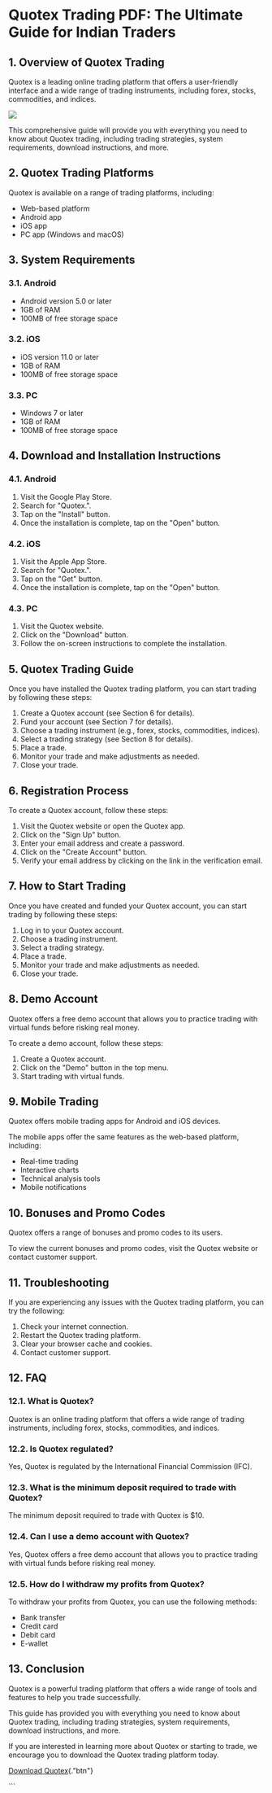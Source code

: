# Quotex Trading PDF: The Ultimate Guide for Indian Traders

## 1. Overview of Quotex Trading

Quotex is a leading online trading platform that offers a user-friendly
interface and a wide range of trading instruments, including forex,
stocks, commodities, and indices.

[![](https://static.quotex.io/files/4_en/300_250.jpg)](https://traff.sbs/brokerqxlid)

This comprehensive guide will provide you with everything you need to
know about Quotex trading, including trading strategies, system
requirements, download instructions, and more.

## 2. Quotex Trading Platforms

Quotex is available on a range of trading platforms, including:

-   Web-based platform
-   Android app
-   iOS app
-   PC app (Windows and macOS)

## 3. System Requirements

### 3.1. Android

-   Android version 5.0 or later
-   1GB of RAM
-   100MB of free storage space

### 3.2. iOS

-   iOS version 11.0 or later
-   1GB of RAM
-   100MB of free storage space

### 3.3. PC

-   Windows 7 or later
-   1GB of RAM
-   100MB of free storage space

## 4. Download and Installation Instructions




### 4.1. Android

1.  Visit the Google Play Store.
2.  Search for "Quotex.".
3.  Tap on the "Install" button.
4.  Once the installation is complete, tap on the "Open" button.

### 4.2. iOS

1.  Visit the Apple App Store.
2.  Search for "Quotex.".
3.  Tap on the "Get" button.
4.  Once the installation is complete, tap on the "Open" button.

### 4.3. PC

1.  Visit the Quotex website.
2.  Click on the "Download" button.
3.  Follow the on-screen instructions to complete the installation.




## 5. Quotex Trading Guide

Once you have installed the Quotex trading platform, you can start
trading by following these steps:

1.  Create a Quotex account (see Section 6 for details).
2.  Fund your account (see Section 7 for details).
3.  Choose a trading instrument (e.g., forex, stocks, commodities,
    indices).
4.  Select a trading strategy (see Section 8 for details).
5.  Place a trade.
6.  Monitor your trade and make adjustments as needed.
7.  Close your trade.

## 6. Registration Process

To create a Quotex account, follow these steps:

1.  Visit the Quotex website or open the Quotex app.
2.  Click on the "Sign Up" button.
3.  Enter your email address and create a password.
4.  Click on the "Create Account" button.
5.  Verify your email address by clicking on the link in the
    verification email.

## 7. How to Start Trading

Once you have created and funded your Quotex account, you can start
trading by following these steps:

1.  Log in to your Quotex account.
2.  Choose a trading instrument.
3.  Select a trading strategy.
4.  Place a trade.
5.  Monitor your trade and make adjustments as needed.
6.  Close your trade.

## 8. Demo Account

Quotex offers a free demo account that allows you to practice trading
with virtual funds before risking real money.

To create a demo account, follow these steps:

1.  Create a Quotex account.
2.  Click on the "Demo" button in the top menu.
3.  Start trading with virtual funds.

## 9. Mobile Trading

Quotex offers mobile trading apps for Android and iOS devices.

The mobile apps offer the same features as the web-based platform,
including:

-   Real-time trading
-   Interactive charts
-   Technical analysis tools
-   Mobile notifications

## 10. Bonuses and Promo Codes

Quotex offers a range of bonuses and promo codes to its users.

To view the current bonuses and promo codes, visit the Quotex website or
contact customer support.

## 11. Troubleshooting

If you are experiencing any issues with the Quotex trading platform, you
can try the following:

1.  Check your internet connection.
2.  Restart the Quotex trading platform.
3.  Clear your browser cache and cookies.
4.  Contact customer support.

## 12. FAQ




### 12.1. What is Quotex?

Quotex is an online trading platform that offers a wide range of trading
instruments, including forex, stocks, commodities, and indices.

### 12.2. Is Quotex regulated?

Yes, Quotex is regulated by the International Financial Commission
(IFC).

### 12.3. What is the minimum deposit required to trade with Quotex?

The minimum deposit required to trade with Quotex is \$10.

### 12.4. Can I use a demo account with Quotex?

Yes, Quotex offers a free demo account that allows you to practice
trading with virtual funds before risking real money.

### 12.5. How do I withdraw my profits from Quotex?

To withdraw your profits from Quotex, you can use the following methods:

-   Bank transfer
-   Credit card
-   Debit card
-   E-wallet




## 13. Conclusion

Quotex is a powerful trading platform that offers a wide range of tools
and features to help you trade successfully.

This guide has provided you with everything you need to know about
Quotex trading, including trading strategies, system requirements,
download instructions, and more.

If you are interested in learning more about Quotex or starting to
trade, we encourage you to download the Quotex trading platform today.

[Download
Quotex](\%22https://traff.sbs/brokerqxsignup\%22){."btn"}

\`\`\`

